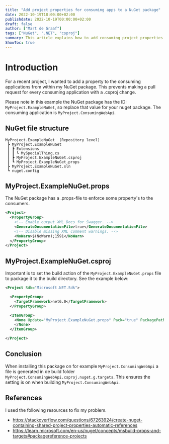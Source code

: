 ```yaml
---
title: "Add project properties for consuming apps to a NuGet package"
date: 2022-10-19T18:00:00+02:00
publishdate: 2022-10-19T00:00:00+02:00
draft: false
author: ["Mart de Graaf"]
tags: ["NuGet", ".NET", "csproj"]
summary: This article explains how to add consuming project properties to a NuGet package. Those project properties will be used in the consuming apps.
ShowToc: true
---
```

# Introduction
For a recent project, I wanted to add a property to the consuming applications from within my NuGet package. This prevents  making a pull request for every consuming application with a .csproj change.

Please note in this example the NuGet package has the ID: `MyProject.ExampleNuGet`, so replace that value for your nuget package. The consuming application is `MyProject.ConsumingWebApi`.

## NuGet file structure
```
MyProject.ExampleNuGet  (Repository level)
 ┣ MyProject.ExampleNuGet
 ┃ ┣ Extensions
 ┃ ┃ ┗ MySpecialThing.cs
 ┃ ┣ MyProject.ExampleNuGet.csproj
 ┃ ┗ MyProject.ExampleNuGet.props
 ┣ MyProject.ExampleNuGet.sln
 ┗ nuget.config
```

## MyProject.ExampleNuGet.props
The NuGet package has a .props-file to enforce some property's to the consumers.
```xml {linenos=table}
<Project>
  <PropertyGroup>
    <!-- Enable output XML Docs for Swagger. -->
    <GenerateDocumentationFile>true</GenerateDocumentationFile>
    <!-- Disable missing XML comment warnings. -->
    <NoWarn>$(NoWarn);1591</NoWarn>
  </PropertyGroup>
</Project>
```
## MyProject.ExampleNuGet.csproj
Important is to set the build action of the `MyProject.ExampleNuGet.props` file to package it to the build directory. See the example below:
```xml {linenos=table}
<Project Sdk="Microsoft.NET.Sdk">

  <PropertyGroup>
    <TargetFramework>net6.0</TargetFramework>
  </PropertyGroup>

  <ItemGroup>
    <None Update="MyProject.ExampleNuGet.props" Pack="true" PackagePath="build">
    </None>
  </ItemGroup>

</Project>
```

## Conclusion
When installing this package on for example `MyProject.ConsumingWebApi` a file is generated in de build folder `MyProject.ConsumingWebApi.csproj.nuget.g.targets`.
This ensures the setting is on when building `MyProject.ConsumingWebApi`.


## References
I used the following resources to fix my problem.
- https://stackoverflow.com/questions/67263924/create-nuget-containing-shared-project-properties-automatic-references
- https://learn.microsoft.com/en-us/nuget/concepts/msbuild-props-and-targets#packagereference-projects